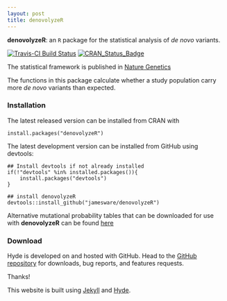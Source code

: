 ```yaml
---
layout: post
title: denovolyzeR
---
```


**denovolyzeR**: an `R` package for the statistical analysis of *de novo* variants.

[![Travis-CI Build Status](https://travis-ci.org/jamesware/denovolyzeR.png?branch=master)](https://travis-ci.org/jamesware/denovolyzeR)
[![CRAN_Status_Badge](http://www.r-pkg.org/badges/version/denovolyzeR)](http://cran.r-project.org/package=denovolyzeR)

The statistical framework is published in [Nature Genetics](http://www.nature.com/doifinder/10.1038/ng.3050)

The functions in this package calculate whether a study population carry more *de novo* variants than expected.

### Installation

The latest released version can be installed from CRAN with

```
install.packages("denovolyzeR")
```

The latest development version can be installed from GitHub using devtools:

```
## Install devtools if not already installed
if(!"devtools" %in% installed.packages()){
	install.packages("devtools")
}

## install denovolyzeR
devtools::install_github("jamesware/denovolyzeR")
```

Alternative mutational probability tables that can be downloaded for use with **denovolyzeR** can be found [here](/alternativeProbabilityTables/)




### Download

Hyde is developed on and hosted with GitHub. Head to the <a href="https://github.com/poole/hyde">GitHub repository</a> for downloads, bug reports, and features requests.

Thanks!


This website is built using [Jekyll](http://jekyllrb.com) and [Hyde](http://hyde.getpoole.com).